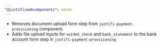 ```yaml
---
"@justifi/webcomponents": minor
---
```


- Removes document upload form step from `justifi-payment-provisioning` component.
- Adds file upload inputs for `voided_check` and `bank_statement` to the bank account form step in `justifi-payment-provisioning`
